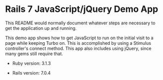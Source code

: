 # Rails 7 JavaScript/jQuery Demo App

This README would normally document whatever steps are necessary to get the
application up and running.

This demo app shows how to get JavaScript to run on the initial visit to a page while keeping Turbo on. This is
accomplished by using a Stimulus controller's connect method. This app also includes using jQuery, since many gems still
require that.

* Ruby version: 3.1.3

* Rails version: 7.0.4


